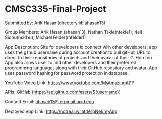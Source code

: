 # CMSC335-Final-Project

Submitted by: Arik Hasan (directory id: ahasan13)

Group Members: Arik Hasan (ahasan13), Nathan Tekle(ntekle1), Neil Sidhu(nsidhu), Michael Felder(mfelder1) 

App Description: Site for developers to connect with other developers, app uses the github username during account creation to pull gitHub URL to direct to their repositories of projects and their avatar of their GitHub too. App also allows user to find other developers and their preferred programming languages along with their GitHub repository and avatar. App uses password hashing for password protection in database. 

YouTube Video Link: https://www.youtube.com/MyAmazingAPP

APIs: GitHub (https://api.github.com/users/${username})

Contact Email:  ahasan13@terpmail.umd.edu

Deployed App Link: https://notreal.what.terpNel/myApp
